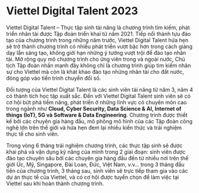 # Viettel Digital Talent 2023
Viettel Digital Talent – Thực tập sinh tài năng là chương trình tìm kiếm, phát triển nhân tài được Tập đoàn triển khai từ năm 2021. Tiếp nối thành tựu đào tạo của chương trình trong những năm trước, Viettel Digital Talent hứa hẹn sẽ trở thành chương trình có nhiều phát triển vượt bậc hơn trong cách giảng dạy lẫn sáng tạo, không giới hạn những ý tưởng vượt trội để đào tạo nhân tài. Mở rộng quy mô chương trình cho ứng viên trong và ngoài nước, Chủ tịch Tập đoàn nhấn mạnh đây không chỉ là chương trình giúp tìm kiếm nhân sự cho Viettel mà còn là khát khao đào tạo những nhân tài cho đất nước, đóng góp vào tiến trình chuyển đổi số.

Đối tượng của Viettel Digital Talent là các sinh viên tài năng từ năm 3, năm 4 có thành tích học tập xuất sắc. Đến với Viettel Digital Talent sinh viên sẽ có cơ hội bứt phá tiềm năng, phát triển ở những lĩnh vực có chuyên môn cao trong ngành như **Cloud, Cyber Security, Data Science & AI, Internet of things (IoT), 5G và Software & Data Engineering**. Chương trình được thiết kế bởi các chuyên gia hàng đầu, mô phỏng mô hình của các Tập đoàn công nghệ lớn trên thế giới và hứa hẹn đem lại nhiều kiến thức và trải nghiệm thực tế cho sinh viên.

Trong vòng 6 tháng trải nghiệm chương trình, các thực tập sinh sẽ được khai phá và vận dụng kỹ năng của mình trong 2 giai đoạn: sinh viên được đào tạo chuyên sâu bởi các chuyên gia hàng đầu đến từ nhiều nơi trên thế giới Úc, Mỹ, Singapore, Đài Loan, Đức, Việt Nam, v.v… trong 3 tháng đầu tiên của chương trình, 3 tháng sau, sinh viên sẽ trực tiếp tham gia vào các dự án thực tế của Viettel, và có cơ hội được tuyển chọn để làm việc tại Viettel sau khi hoàn thành chương trình.

